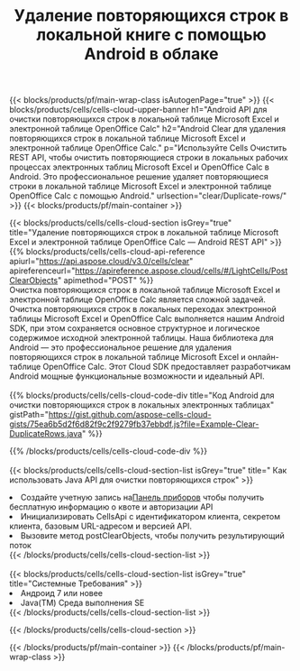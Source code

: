 ﻿---
title:  Удаление повторяющихся строк в локальной книге с помощью Android в облаке
description:  Облачные API и SDK для удаления повторяющихся строк на Microsoft Excel и OpenOffice Calc с Android. Удаление повторяющихся строк в локальных электронных таблицах с помощью Cells Cloud API SDK для Android
url: /ru/android/clear/duplicate-rows/
---
{{< blocks/products/pf/main-wrap-class isAutogenPage="true" >}}
{{< blocks/products/cells/cells-cloud-upper-banner h1="Android API для очистки повторяющихся строк в локальной таблице Microsoft Excel и электронной таблице OpenOffice Calc" h2="Android Clear для удаления повторяющихся строк в локальной таблице Microsoft Excel и электронной таблице OpenOffice Calc." p="Используйте Cells Очистить REST API, чтобы очистить повторяющиеся строки в локальных рабочих процессах электронных таблиц Microsoft Excel и OpenOffice Calc в Android. Это профессиональное решение удаляет повторяющиеся строки в локальной таблице Microsoft Excel и электронной таблице OpenOffice Calc с помощью Android." urlsection="clear/Duplicate-rows/" >}}
{{< blocks/products/pf/main-container >}}

{{< blocks/products/cells/cells-cloud-section isGrey="true" title="Удаление повторяющихся строк в локальной таблице Microsoft Excel и электронной таблице OpenOffice Calc — Android REST API" >}}
{{% blocks/products/cells/cells-cloud-api-reference apiurl="https://api.aspose.cloud/v3.0/cells/clear" apireferenceurl="https://apireference.aspose.cloud/cells/#/LightCells/PostClearObjects" apimethod="POST" %}}
<br/>
Очистка повторяющихся строк в локальной таблице Microsoft Excel и электронной таблице OpenOffice Calc является сложной задачей. Очистка повторяющихся строк в локальных переходах электронной таблицы Microsoft Excel и OpenOffice Calc выполняется нашим Android SDK, при этом сохраняется основное структурное и логическое содержимое исходной электронной таблицы. Наша библиотека для Android — это профессиональное решение для удаления повторяющихся строк в локальной таблице Microsoft Excel и онлайн-таблице OpenOffice Calc. Этот Cloud SDK предоставляет разработчикам Android мощные функциональные возможности и идеальный API.
<br/>
<br/>
{{% blocks/products/cells/cells-cloud-code-div title="Код Android для очистки повторяющихся строк в локальных электронных таблицах" gistPath="https://gist.github.com/aspose-cells-cloud-gists/75ea6b5d2f6d82f9c2f9279fb37ebbdf.js?file=Example-Clear-DuplicateRows.java" %}}
  
{{% /blocks/products/cells/cells-cloud-code-div %}}
<br/>
<br/>
{{< blocks/products/cells/cells-cloud-section-list isGrey="true" title=" Как использовать Java API для очистки повторяющихся строк" >}}
<li> Создайте учетную запись на<a href="https://dashboard.aspose.cloud/">Панель приборов</a> чтобы получить бесплатную информацию о квоте и авторизации API</li>
<li>Инициализировать CellsApi с идентификатором клиента, секретом клиента, базовым URL-адресом и версией API.</li>
<li>Вызовите метод postClearObjects, чтобы получить результирующий поток</li>
{{< /blocks/products/cells/cells-cloud-section-list >}}
<br/>
<br/>
{{< blocks/products/cells/cells-cloud-section-list isGrey="true" title="Системные Требования" >}}
<li>Андроид 7 или новее</li>
<li>Java(TM) Среда выполнения SE</li>
{{< /blocks/products/cells/cells-cloud-section-list >}}

{{< /blocks/products/cells/cells-cloud-section >}}

{{< /blocks/products/pf/main-container >}}
{{< /blocks/products/pf/main-wrap-class >}}
